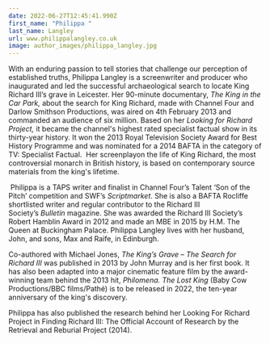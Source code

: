 ```yaml
---
date: 2022-06-27T12:45:41.990Z
first_name: "Philippa "
last_name: Langley
url: www.philippalangley.co.uk
image: author_images/philippa_langley.jpg
---
```

With an enduring passion to tell stories that challenge our perception of established truths, Philippa Langley is a screenwriter and producer who inaugurated and led the successful archaeological search to locate King Richard III’s grave in Leicester. Her 90-minute documentary, *The King in the Car Park,* about the search for King Richard, made with Channel Four and Darlow Smithson Productions, was aired on 4th February 2013 and commanded an audience of six million. Based on her *Looking for Richard Project,* it became the channel's highest rated specialist factual show in its thirty-year history. It won the 2013 Royal Television Society Award for Best History Programme and was nominated for a 2014 BAFTA in the category of TV: Specialist Factual.  Her screenplayon the life of King Richard, the most controversial monarch in British history, is based on contemporary source materials from the king's lifetime.

 Philippa is a TAPS writer and finalist in Channel Four’s Talent ‘Son of the Pitch’ competition and SWF’s *Scriptmarket*. She is also a BAFTA Rocliffe shortlisted writer and regular contributor to the Richard III Society’s *Bulletin* magazine. She was awarded the Richard III Society’s Robert Hamblin Award in 2012 and made an MBE in 2015 by H.M. The Queen at Buckingham Palace. Philippa Langley lives with her husband, John, and sons, Max and Raife, in Edinburgh.

Co-authored with Michael Jones, *The King’s Grave – The Search for Richard III* was published in 2013 by John Murray and is her first book. It has also been adapted into a major cinematic feature film by the award-winning team behind the 2013 hit, *Philomena. The Lost King* (Baby Cow Productions/BBC films/Pathé) is to be released in 2022, the ten-year anniversary of the king's discovery.

Philippa has also published the research behind her Looking For Richard Project in Finding Richard III: The Official Account of Research by the Retrieval and Reburial Project (2014).